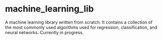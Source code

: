 # machine_learning_lib
A machine learning library written from scratch. It contains a collection of the most commonly used algorithms used for regression, classification, and neural networks. Currently in progress.
